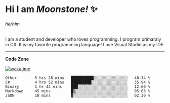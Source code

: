 
<!--
**MoonstoneStudios/MoonstoneStudios** is a ✨ _special_ ✨ repository because its `README.md` (this file) appears on your GitHub profile.

Here are some ideas to get you started:

- 🔭 I’m currently working on ...
- 🌱 I’m currently learning ...
- 👯 I’m looking to collaborate on ...
- 🤔 I’m looking for help with ...
- 💬 Ask me about ...
- 📫 How to reach me: ...
- 😄 Pronouns: ...
- ⚡ Fun fact: ...
-->

# Hi I am _Moonstone!_  ✨
###### he/him

I am a student and developer who loves programming.
I program primaraly in C#. It is my favorite programming language! I use Visual Studio as my IDE.

---

**Code Zone**


[![wakatime](https://wakatime.com/badge/user/35c755da-7226-42ef-89f9-892c03fbcf7e.svg?style=for-the-badge)](https://wakatime.com/@35c755da-7226-42ef-89f9-892c03fbcf7e)
<!--START_SECTION:waka-->

```text
Other        5 hrs 28 mins   ██████████░░░░░░░░░░░░░░░   40.34 %
C#           4 hrs 52 mins   █████████░░░░░░░░░░░░░░░░   35.94 %
Binary       1 hr 42 mins    ███░░░░░░░░░░░░░░░░░░░░░░   12.60 %
Markdown     45 mins         █▒░░░░░░░░░░░░░░░░░░░░░░░   05.63 %
JSON         18 mins         ▓░░░░░░░░░░░░░░░░░░░░░░░░   02.30 %
```

<!--END_SECTION:waka-->
